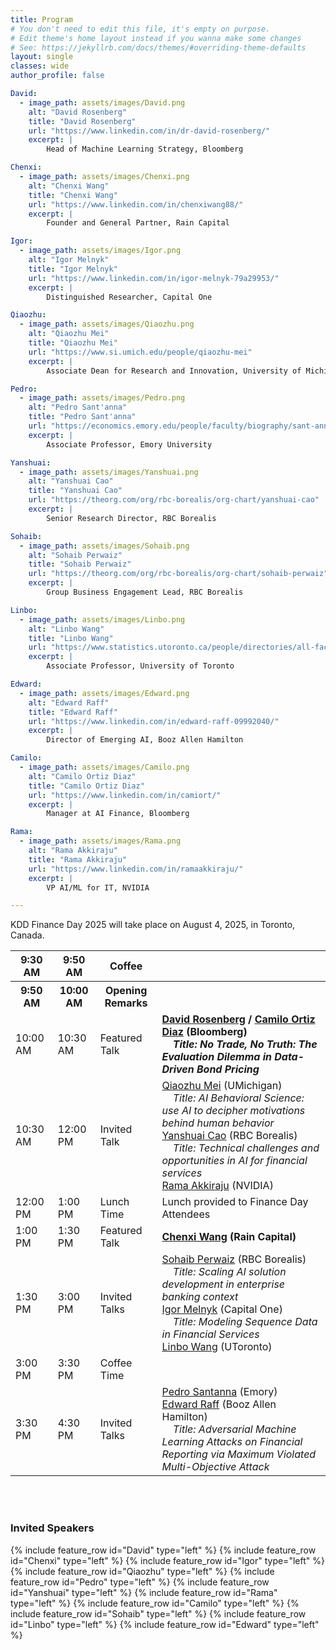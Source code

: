 ```yaml
---
title: Program
# You don't need to edit this file, it's empty on purpose.
# Edit theme's home layout instead if you wanna make some changes
# See: https://jekyllrb.com/docs/themes/#overriding-theme-defaults
layout: single
classes: wide
author_profile: false

David:
  - image_path: assets/images/David.png
    alt: "David Rosenberg"
    title: "David Rosenberg"
    url: "https://www.linkedin.com/in/dr-david-rosenberg/"
    excerpt: |
        Head of Machine Learning Strategy, Bloomberg

Chenxi:
  - image_path: assets/images/Chenxi.png
    alt: "Chenxi Wang"
    title: "Chenxi Wang"
    url: "https://www.linkedin.com/in/chenxiwang88/"
    excerpt: |
        Founder and General Partner, Rain Capital

Igor:
  - image_path: assets/images/Igor.png
    alt: "Igor Melnyk"
    title: "Igor Melnyk"
    url: "https://www.linkedin.com/in/igor-melnyk-79a29953/"
    excerpt: |
        Distinguished Researcher, Capital One

Qiaozhu:
  - image_path: assets/images/Qiaozhu.png
    alt: "Qiaozhu Mei"
    title: "Qiaozhu Mei"
    url: "https://www.si.umich.edu/people/qiaozhu-mei"
    excerpt: |
        Associate Dean for Research and Innovation, University of Michigan

Pedro:
  - image_path: assets/images/Pedro.png
    alt: "Pedro Sant'anna"
    title: "Pedro Sant'anna"
    url: "https://economics.emory.edu/people/faculty/biography/sant-anna-pedro.html"
    excerpt: |
        Associate Professor, Emory University

Yanshuai:
  - image_path: assets/images/Yanshuai.png
    alt: "Yanshuai Cao"
    title: "Yanshuai Cao"
    url: "https://theorg.com/org/rbc-borealis/org-chart/yanshuai-cao"
    excerpt: |
        Senior Research Director, RBC Borealis

Sohaib:
  - image_path: assets/images/Sohaib.png
    alt: "Sohaib Perwaiz"
    title: "Sohaib Perwaiz"
    url: "https://theorg.com/org/rbc-borealis/org-chart/sohaib-perwaiz"
    excerpt: |
        Group Business Engagement Lead, RBC Borealis

Linbo:
  - image_path: assets/images/Linbo.png
    alt: "Linbo Wang"
    title: "Linbo Wang"
    url: "https://www.statistics.utoronto.ca/people/directories/all-faculty/linbo-wang"
    excerpt: |
        Associate Professor, University of Toronto

Edward:
  - image_path: assets/images/Edward.png
    alt: "Edward Raff"
    title: "Edward Raff"
    url: "https://www.linkedin.com/in/edward-raff-09992040/"
    excerpt: |
        Director of Emerging AI, Booz Allen Hamilton

Camilo:
  - image_path: assets/images/Camilo.png
    alt: "Camilo Ortiz Diaz"
    title: "Camilo Ortiz Diaz"
    url: "https://www.linkedin.com/in/camiort/"
    excerpt: |
        Manager at AI Finance, Bloomberg

Rama:
  - image_path: assets/images/Rama.png
    alt: "Rama Akkiraju"
    title: "Rama Akkiraju"
    url: "https://www.linkedin.com/in/ramaakkiraju/"
    excerpt: |
        VP AI/ML for IT, NVIDIA

---
```

KDD Finance Day 2025 will take place on August 4, 2025, in Toronto, Canada.


<table class="tg">
<tbody>
    <tr>
        <th class="tg-feht">9:30 AM</th>
        <th class="tg-feht">9:50 AM</th>
        <th class="tg-feht">Coffee</th>
        <th class="tg-feht"></th>
    </tr>
    <tr>
        <th class="tg-feht">9:50 AM</th>
        <th class="tg-feht">10:00 AM</th>
        <th class="tg-feht">Opening Remarks</th>
        <th class="tg-feht"></th>
    </tr>
    <tr>
        <td class="tg-73oq">10:00 AM</td>
        <td class="tg-73oq">10:30 AM</td>
        <td class="tg-73oq">Featured Talk</td>
        <td class="tg-73oq">
        <b><a href="https://www.linkedin.com/in/dr-david-rosenberg/">David Rosenberg</a> / <a href="https://www.linkedin.com/in/camiort/">Camilo Ortiz Diaz</a> (Bloomberg)</b>
        <br>&nbsp;&nbsp;&nbsp;&nbsp;<em><b>Title: No Trade, No Truth: The Evaluation Dilemma in Data-Driven Bond Pricing</b></em>
        </td>
    </tr>
    <tr>
        <td class="tg-73oq">10:30 AM</td>
        <td class="tg-73oq">12:00 PM</td>
        <td class="tg-73oq">Invited Talk</td>
        <td class="tg-73oq">
        <a href="https://www.si.umich.edu/people/qiaozhu-mei">Qiaozhu Mei</a> (UMichigan)
        <br>&nbsp;&nbsp;&nbsp;&nbsp;<em>Title: AI Behavioral Science: use AI to decipher motivations behind human behavior</em>
        <br><a href="https://theorg.com/org/rbc-borealis/org-chart/yanshuai-cao">Yanshuai Cao</a> (RBC Borealis)
        <br>&nbsp;&nbsp;&nbsp;&nbsp;<em>Title: Technical challenges and opportunities in AI for financial services</em>
        <br><a href="https://www.linkedin.com/in/ramaakkiraju/">Rama Akkiraju</a> (NVIDIA)
        </td>
    </tr>
    <tr>
        <td class="tg-vwhn">12:00 PM</td>
        <td class="tg-vwhn">1:00 PM</td>
        <td class="tg-vwhn">Lunch Time</td>
        <td class="tg-vwhn">Lunch provided to Finance Day Attendees</td>
    </tr>
    <tr>
        <td class="tg-73oq">1:00 PM</td>
        <td class="tg-73oq">1:30 PM</td>
        <td class="tg-73oq">Featured Talk</td>
        <td class="tg-73oq">
        <b><a href="https://www.linkedin.com/in/chenxiwang88/">Chenxi Wang</a> (Rain Capital)</b>
        </td>
    </tr>
    <tr>
        <td class="tg-73oq">1:30 PM</td>
        <td class="tg-73oq">3:00 PM</td>
        <td class="tg-73oq">Invited Talks</td>
        <td class="tg-73oq">
        <a href="https://theorg.com/org/rbc-borealis/org-chart/sohaib-perwaiz">Sohaib Perwaiz</a> (RBC Borealis)
        <br>&nbsp;&nbsp;&nbsp;&nbsp;<em>Title: Scaling AI solution development in enterprise banking context</em>
        <br><a href="https://www.linkedin.com/in/igor-melnyk-79a29953/">Igor Melnyk</a> (Capital One)
        <br>&nbsp;&nbsp;&nbsp;&nbsp;<em>Title: Modeling Sequence Data in Financial Services</em>
        <br><a href="https://www.statistics.utoronto.ca/people/directories/all-faculty/linbo-wang">Linbo Wang</a> (UToronto)
        </td>
    </tr>
    <tr>
        <td class="tg-vwhn">3:00 PM</td>
        <td class="tg-vwhn">3:30 PM</td>
        <td class="tg-vwhn">Coffee Time</td>
        <td class="tg-vwhn"></td>
    </tr>
    <tr>
        <td class="tg-73oq">3:30 PM</td>
        <td class="tg-73oq">4:30 PM</td>
        <td class="tg-73oq">Invited Talks</td>
        <td class="tg-73oq">
        <a href="https://economics.emory.edu/people/faculty/biography/sant-anna-pedro.html">Pedro Santanna</a> (Emory)
        <br><a href="https://www.linkedin.com/in/edward-raff-09992040/">Edward Raff</a> (Booz Allen Hamilton)
        <br>&nbsp;&nbsp;&nbsp;&nbsp;<em>Title: Adversarial Machine Learning Attacks on Financial Reporting via Maximum Violated Multi-Objective Attack</em>
        </td>
    </tr>
</tbody>
</table>

<br />
<br/>
<section class="organizers" markdown="1">
  
### Invited Speakers
{% include feature_row id="David" type="left" %}
{% include feature_row id="Chenxi" type="left" %}
{% include feature_row id="Igor" type="left" %}
{% include feature_row id="Qiaozhu" type="left" %}
{% include feature_row id="Pedro" type="left" %}
{% include feature_row id="Yanshuai" type="left" %}
{% include feature_row id="Rama" type="left" %}
{% include feature_row id="Camilo" type="left" %}
{% include feature_row id="Sohaib" type="left" %}
{% include feature_row id="Linbo" type="left" %}
{% include feature_row id="Edward" type="left" %}


</section>
